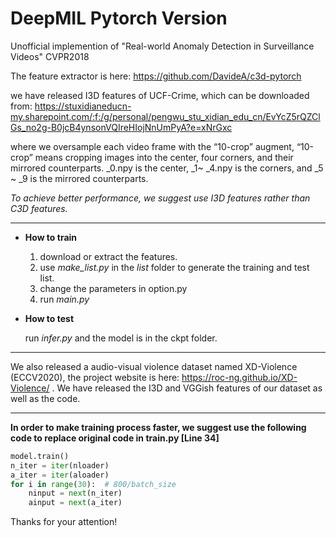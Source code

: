 # DeepMIL Pytorch Version
Unofficial implemention of "Real-world Anomaly Detection in Surveillance Videos" CVPR2018

The feature extractor is here: https://github.com/DavideA/c3d-pytorch

we have released I3D features of UCF-Crime, which can be downloaded from: https://stuxidianeducn-my.sharepoint.com/:f:/g/personal/pengwu_stu_xidian_edu_cn/EvYcZ5rQZClGs_no2g-B0jcB4ynsonVQIreHIojNnUmPyA?e=xNrGxc

where we oversample each video frame with the “10-crop” augment, “10-crop” means cropping images into the center, four corners, and their mirrored counterparts. _0.npy is the center, _1~ _4.npy is the corners, and _5 ~ _9 is the mirrored counterparts. 

*To achieve better performance, we suggest use I3D features rather than C3D features.*

---

- **How to train**

  1. download or extract the features.
  2. use *make_list.py* in the *list* folder to generate the training and test list.
  3. change the parameters in option.py 
  4. run *main.py*

- **How to test**

  run *infer.py* and the model is in the ckpt folder.

---

We also released a audio-visual violence dataset named XD-Violence (ECCV2020), the project website is here: https://roc-ng.github.io/XD-Violence/ . We have released the I3D and VGGish features of our dataset as well as the code. 

---
**In order to make training process faster, we suggest use the following code to replace original code in train.py [Line 34]**
```python
model.train()
n_iter = iter(nloader)
a_iter = iter(aloader)
for i in range(30):  # 800/batch_size
    ninput = next(n_iter)
    ainput = next(a_iter)
```

Thanks for your attention!
